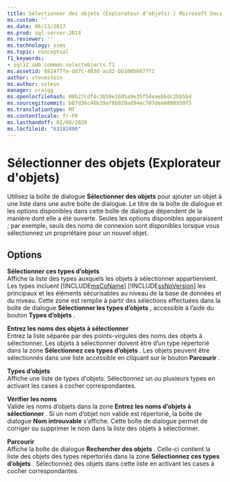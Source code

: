 ```yaml
---
title: Sélectionner des objets (Explorateur d’objets) | Microsoft Docs
ms.custom: ''
ms.date: 06/13/2017
ms.prod: sql-server-2014
ms.reviewer: ''
ms.technology: ssms
ms.topic: conceptual
f1_keywords:
- sql12.swb.common.selectobjects.f1
ms.assetid: 692477fe-dd7c-403d-acd2-bb108b6077f1
author: stevestein
ms.author: sstein
manager: craigg
ms.openlocfilehash: 08b27cdf4c3b50e1605a9e35f54eaebbdc2bb5bd
ms.sourcegitcommit: b87d36c46b39af8b929ad94ec707dee8800950f5
ms.translationtype: MT
ms.contentlocale: fr-FR
ms.lasthandoff: 02/08/2020
ms.locfileid: "63182890"
---
```

# <a name="select-objects-object-explorer"></a>Sélectionner des objets (Explorateur d'objets)
  Utilisez la boîte de dialogue **Sélectionner des objets** pour ajouter un objet à une liste dans une autre boîte de dialogue. Le titre de la boîte de dialogue et les options disponibles dans cette boîte de dialogue dépendent de la manière dont elle a été ouverte. Seules les options disponibles apparaissent ; par exemple, seuls des noms de connexion sont disponibles lorsque vous sélectionnez un propriétaire pour un nouvel objet.  
  
## <a name="options"></a>Options  
 **Sélectionner ces types d’objets**  
 Affiche la liste des types auxquels les objets à sélectionner appartiennent. Les types incluent [!INCLUDE[msCoName](../../includes/msconame-md.md)] [!INCLUDE[ssNoVersion](../../includes/ssnoversion-md.md)] les principaux et les éléments sécurisables au niveau de la base de données et du niveau. Cette zone est remplie à partir des sélections effectuées dans la boîte de dialogue **Sélectionner les types d’objets** , accessible à l’aide du bouton **Types d’objets** .  
  
 **Entrez les noms des objets à sélectionner**  
 Entrez la liste séparée par des points-virgules des noms des objets à sélectionner. Les objets à sélectionner doivent être d’un type répertorié dans la zone **Sélectionnez ces types d’objets** . Les objets peuvent être sélectionnés dans une liste accessible en cliquant sur le bouton **Parcourir** .  
  
 **Types d’objets**  
 Affiche une liste de types d'objets. Sélectionnez un ou plusieurs types en activant les cases à cocher correspondantes.  
  
 **Vérifier les noms**  
 Valide les noms d’objets dans la zone **Entrez les noms d’objets à sélectionner** . Si un nom d’objet non valide est répertorié, la boîte de dialogue **Nom introuvable** s’affiche. Cette boîte de dialogue permet de corriger ou supprimer le nom dans la liste des objets à sélectionner.  
  
 **Parcourir**  
 Affiche la boîte de dialogue **Rechercher des objets** . Celle-ci contient la liste des objets des types répertoriés dans la zone **Sélectionnez ces types d’objets** . Sélectionnez des objets dans cette liste en activant les cases à cocher correspondantes.  
  
  
